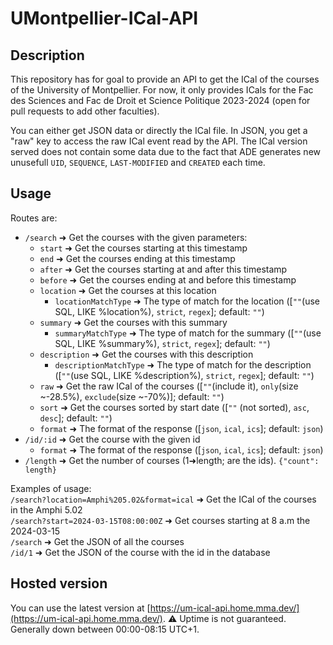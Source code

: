 # UMontpellier-ICal-API

## Description

This repository has for goal to provide an API to get the ICal of the courses of the University of Montpellier. For now, it only provides ICals for the Fac des Sciences and Fac de Droit et Science Politique 2023-2024 (open for pull requests to add other faculties).

You can either get JSON data or directly the ICal file. In JSON, you get a "raw" key to access the raw ICal event read by the API. The ICal version served does not contain some data due to the fact that ADE generates new unusefull `UID`, `SEQUENCE`, `LAST-MODIFIED` and `CREATED` each time.

## Usage

Routes are:

- `/search` ➜ Get the courses with the given parameters:
  - `start` ➜ Get the courses starting at this timestamp
  - `end` ➜ Get the courses ending at this timestamp
  - `after` ➜ Get the courses starting at and after this timestamp
  - `before` ➜ Get the courses ending at and before this timestamp
  - `location` ➜ Get the courses at this location
    - `locationMatchType` ➜ The type of match for the location ([`""`(use SQL, LIKE %location%), `strict`, `regex`]; default: `""`)
  - `summary` ➜ Get the courses with this summary
    - `summaryMatchType` ➜ The type of match for the summary ([`""`(use SQL, LIKE %summary%), `strict`, `regex`]; default: `""`)
  - `description` ➜ Get the courses with this description
    - `descriptionMatchType` ➜ The type of match for the description ([`""`(use SQL, LIKE %description%), `strict`, `regex`]; default: `""`)
  - `raw` ➜ Get the raw ICal of the courses ([`""`(include it), `only`(size ~-28.5%), `exclude`(size ~-70%)]; default: `""`)
  - `sort` ➜ Get the courses sorted by start date ([`""` (not sorted), `asc`, `desc`]; default: `""`)
  - `format` ➜ The format of the response ([`json`, `ical`, `ics`]; default: `json`)
- `/id/:id` ➜ Get the course with the given id
  - `format` ➜ The format of the response ([`json`, `ical`, `ics`]; default: `json`)
- `/length` ➜ Get the number of courses (1➜length; are the ids). `{"count": length}`

Examples of usage: \
`/search?location=Amphi%205.02&format=ical` ➜ Get the ICal of the courses in the Amphi 5.02 \
`/search?start=2024-03-15T08:00:00Z` ➜ Get courses starting at 8 a.m the 2024-03-15  \
`/search` ➜ Get the JSON of all the courses \
`/id/1` ➜ Get the JSON of the course with the id in the database

## Hosted version

You can use the latest version at [https://um-ical-api.home.mma.dev/](https://um-ical-api.home.mma.dev/). ⚠️ Uptime is not guaranteed. Generally down between 00:00-08:15 UTC+1.
